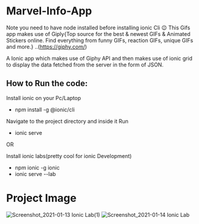 # Marvel-Info-App
Note you need to have node installed before installing ionic Cli  😉
This Gifs app makes use of Giply{Top source for the best & newest GIFs & Animated Stickers online. Find everything from funny GIFs, reaction GIFs, unique GIFs and more.} ..(https://giphy.com/)

A Ionic app  which makes use of Giphy API  and  then makes use of ionic grid to display the data fetched from the server in the form of JSON.


## How to Run the code:

Install ionic on your Pc/Laptop
* npm install -g @ionic/cli

Navigate to the project directory and inside it Run 

* ionic serve

OR

Install ionic labs(pretty cool for ionic Development)

* npm ionic -g ionic
* ionic serve --lab
# Project Image
![Screenshot_2021-01-13 Ionic Lab(1)](https://user-images.githubusercontent.com/54317009/104590360-3c7cf180-5691-11eb-90f1-aad818d2d823.png)
![Screenshot_2021-01-14 Ionic Lab](https://user-images.githubusercontent.com/54317009/104590385-443c9600-5691-11eb-9e81-e75cb55218d1.png)
